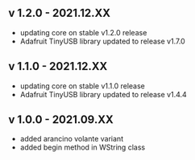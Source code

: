 ## v 1.2.0 - 2021.12.XX
* updating core on stable v1.2.0 release
* Adafruit TinyUSB library updated to release v1.7.0

## v 1.1.0 - 2021.12.XX
* updating core on stable v1.1.0 release
* Adafruit TinyUSB library updated to release v1.4.4

## v 1.0.0 - 2021.09.XX

* added arancino volante variant
* added begin method in WString class
